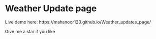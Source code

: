 <h1>Weather Update page</h1>
<p>Live demo here: https://mahanoor123.github.io/Weather_updates_page/</p>
<p>Give me a star if you like</p>
